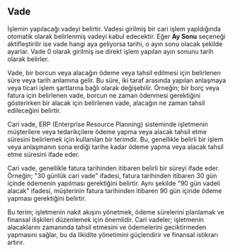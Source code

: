 
## Vade

İşlemin yapılacağı vadeyi belirtir.
Vadesi girilmiş bir cari işlem yapldığında otomatik olarak belirlenmiş vadeyi kabul edecektir. Eğer **Ay Sonu** seçeneği aktifleştirilir ise vade hangi aya geliyorsa tarihi, o ayın sonu olacak şekilde ayarlar. Vade 0 olarak girilmiş ise direkt işlem yapılan ayın sonunu tarih olarak belirler.

Vade, bir borcun veya alacağın ödeme veya tahsil edilmesi için belirlenen süre veya tarih anlamına gelir. 
Bu süre, iki taraf arasında yapılan anlaşmaya veya ticari işlem şartlarına bağlı olarak değişebilir. 
Örneğin; bir borç veya fatura için belirlenen vade, borcun ne zaman ödenmesi gerektiğini gösterirken 
bir alacak için belirlenen vade, alacağın ne zaman tahsil edileceğini belirtir.


Cari vade, ERP (Enterprise Resource Planning) sisteminde işletmenin müşterilere veya tedarikçilere ödeme yapma veya alacak tahsil etme süresini belirlemek için kullanılan bir terimdir. 
Bu, genellikle belirli bir işlem veya anlaşmanın sona erdiği tarihe kadar ödeme yapma veya alacak tahsil etme süresini ifade eder.

Cari vade, genellikle fatura tarihinden itibaren belirli bir süreyi ifade eder. 
Örneğin; "30 günlük cari vade" ifadesi, fatura tarihinden itibaren 30 gün içinde ödemenin yapılması gerektiğini belirtir. 
Aynı şekilde "90 gün vadeli alacak" ifadesi, müşterinin fatura tarihinden itibaren 90 gün içinde ödeme yapması gerektiğini belirtir.

Bu terim; işletmenin nakit akışını yönetmek, ödeme sürelerini planlamak ve finansal ilişkileri düzenlemek için önemlidir. 
Cari vadeler; işletmenin alacaklarını zamanında tahsil etmesini ve ödemelerini geciktirmeden yapmasını sağlar, bu da likidite yönetimini güçlendirir ve finansal istikrarı artırır.